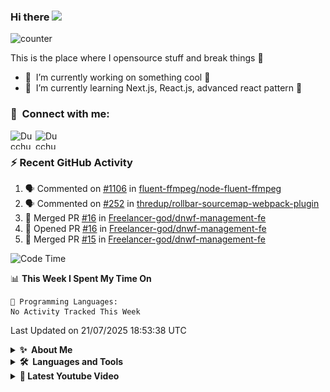 ### Hi there <img src="https://media.giphy.com/media/hvRJCLFzcasrR4ia7z/giphy.gif" width=25>

![counter](https://enw1qku56qiqbo4.m.pipedream.net)

This is the place where I opensource stuff and break things 🐧

- 🐧 &nbsp;I’m currently working on something cool 🐧
- 🐧 &nbsp;I’m currently learning Next.js, React.js, advanced react pattern 🐧



### 🔗 &nbsp;Connect with me:

[<img align="left" alt="Ducchuy | YouTube" height="30" width="40" src="https://raw.githubusercontent.com/rahuldkjain/github-profile-readme-generator/master/src/images/icons/Social/youtube.svg" />][youtube]
[<img align="left" alt="Ducchuy | facebook" height="30" width="40" src="https://raw.githubusercontent.com/rahuldkjain/github-profile-readme-generator/master/src/images/icons/Social/facebook.svg" />][facebook]

<br />

### :zap: Recent GitHub Activity

  <!--START_SECTION:activity-->
1. 🗣 Commented on [#1106](https://github.com/fluent-ffmpeg/node-fluent-ffmpeg/issues/1106#issuecomment-2664437449) in [fluent-ffmpeg/node-fluent-ffmpeg](https://github.com/fluent-ffmpeg/node-fluent-ffmpeg)
2. 🗣 Commented on [#252](https://github.com/thredup/rollbar-sourcemap-webpack-plugin/issues/252#issuecomment-2655667423) in [thredup/rollbar-sourcemap-webpack-plugin](https://github.com/thredup/rollbar-sourcemap-webpack-plugin)
3. 🎉 Merged PR [#16](https://github.com/Freelancer-god/dnwf-management-fe/pull/16) in [Freelancer-god/dnwf-management-fe](https://github.com/Freelancer-god/dnwf-management-fe)
4. 💪 Opened PR [#16](https://github.com/Freelancer-god/dnwf-management-fe/pull/16) in [Freelancer-god/dnwf-management-fe](https://github.com/Freelancer-god/dnwf-management-fe)
5. 🎉 Merged PR [#15](https://github.com/Freelancer-god/dnwf-management-fe/pull/15) in [Freelancer-god/dnwf-management-fe](https://github.com/Freelancer-god/dnwf-management-fe)
  <!--END_SECTION:activity-->
 
 <!--START_SECTION:waka-->
![Code Time](http://img.shields.io/badge/Code%20Time-703%20hrs%2040%20mins-blue)

📊 **This Week I Spent My Time On** 

```text
💬 Programming Languages: 
No Activity Tracked This Week
```


 Last Updated on 21/07/2025 18:53:38 UTC
<!--END_SECTION:waka-->



<details>
  <summary><b>✨&nbsp;&nbsp;About&nbsp;Me</b></summary>
  <br/>

  I am a Student. 🐧

  **MY Project**
  
  All of my projects are released as open-source on GitHub, this includes some of my GitHub trending projects:
  - [Comic website](https://github.com/onggiabayluon/comic-node-docker) - My first project using nodejs mongodb docker.
  - [Hotel website](https://github.com/onggiabayluon/quanlikhachsan) - School project using python mysql.
  - [and many more &nbsp; ⏩](https://github.com/onggiabayluon?tab=repositories) 
</details>

<details>
  <summary><b>🛠️&nbsp;&nbsp;Languages&nbsp;and&nbsp;Tools</b></summary>
  <br/>
  <p align="left"><a href="https://nodejs.org" target="_blank"> <img src="https://raw.githubusercontent.com/devicons/devicon/master/icons/nodejs/nodejs-original-wordmark.svg" alt="nodejs" width="40"/> </a>
  <a href="https://www.mongodb.com/" target="_blank"> <img src="https://raw.githubusercontent.com/devicons/devicon/master/icons/mongodb/mongodb-original-wordmark.svg" alt="mongodb" width="40"/> </a>
  <a href="https://expressjs.com" target="_blank"> <img src="https://raw.githubusercontent.com/devicons/devicon/master/icons/express/express-original-wordmark.svg" alt="express" width="40"/> </a>
  <a href="https://www.docker.com/" target="_blank"> <img src="https://raw.githubusercontent.com/devicons/devicon/master/icons/docker/docker-original-wordmark.svg" alt="docker" width="40"/> </a>
  <a href="https://www.python.org" target="_blank"> <img src="https://raw.githubusercontent.com/devicons/devicon/master/icons/python/python-original.svg" alt="python" width="40"/> </a>
  <a href="https://www.mysql.com/" target="_blank"> <img src="https://raw.githubusercontent.com/devicons/devicon/master/icons/mysql/mysql-original-wordmark.svg" alt="mysql" width="40"/> </a></p>
</details>

<details>
  <summary><b>🎥 Latest Youtube Video</b></summary>
  <br />
  
  <!-- BLOG-POST-LIST:START -->
- [Seele at home](https://www.youtube.com/watch?v=Srqs33bdoPM)
- [Goodnight Android Wallpaper setup | Redmi K50 Miui 14](https://www.youtube.com/shorts/zLwkkq2siIU)
- [Sabertooth Tiger actually paid off &lpar;Super Auto Pets&rpar; #shorts](https://www.youtube.com/shorts/I3j0eVHOOmo)
- [Tank Mage build | Cult Leader Boss Fight &lpar;Stoneshard&rpar;](https://www.youtube.com/watch?v=OOsMvxEWaFU)
<!-- BLOG-POST-LIST:END -->
  
</details>

[facebook]: https://www.facebook.com/ducchuy123
[youtube]: https://www.youtube.com/channel/UCN-ZLyAreoGPC5rT4vj7aCw
